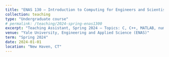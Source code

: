 ```yaml
---
title: "ENAS 130 – Introduction to Computing for Engineers and Scientists"
collection: teaching
type: "Undergraduate course"
# permalink: /teaching/2024-spring-enas1300
excerpt: "Teaching Assistant, Spring 2024 – Topics: C, C++, MATLAB, numerical methods, and data analysis."
venue: "Yale University, Engineering and Applied Science (ENAS)"
term: "Spring 2024"
date: 2024-01-01
location: "New Haven, CT"
---
```

